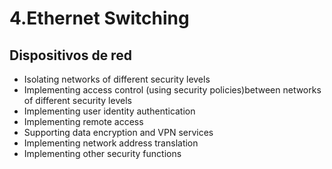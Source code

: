 # 4.Ethernet Switching

## Dispositivos de red

* Isolating networks of different security levels
* Implementing access control (using security policies)between networks of different security levels
* Implementing user identity authentication
* Implementing remote access
* Supporting data encryption and VPN services
* Implementing network address translation
* Implementing other security functions
